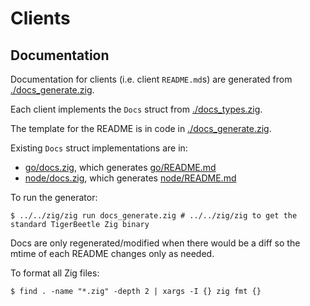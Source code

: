 # Clients

## Documentation

Documentation for clients (i.e. client `README.md`s) are generated
from [./docs_generate.zig](./docs_generate.zig).

Each client implements the `Docs` struct from
[./docs_types.zig](./docs_types.zig).

The template for the README is in code in
[./docs_generate.zig](./docs_generate.zig).

Existing `Docs` struct implementations are in:

* [go/docs.zig](./go/docs.zig), which generates [go/README.md](./go/README.md)
* [node/docs.zig](./node/docs.zig), which generates [node/README.md](./node/README.md)

To run the generator:

```console
$ ../../zig/zig run docs_generate.zig # ../../zig/zig to get the standard TigerBeetle Zig binary
```

Docs are only regenerated/modified when there would be a diff so the
mtime of each README changes only as needed.

To format all Zig files:

```console
$ find . -name "*.zig" -depth 2 | xargs -I {} zig fmt {}
```
